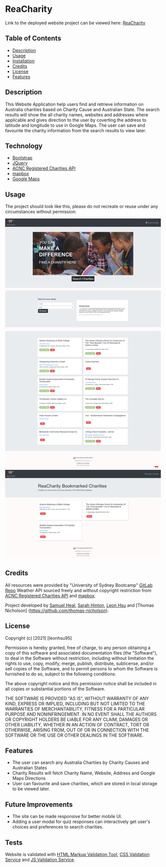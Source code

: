 # ReaCharity

Link to the deployed website project can be viewed here: [ReaCharity](https://leonhsu95.github.io/Reacharity-Project/)

## Table of Contents

- [Description](#description)
- [Usage](#usage)
- [Installation](#installation)
- [Credits](#credits)
- [License](#license)
- [Features](#features)

## Description

This Website Application help users find and retrieve information on Australia charities based on Charity Cause and Australian State. The search results will show the all charity names, websites and addresses where applicable and gives direction to the user by coverting the address to latitude and longitude to use in Google Maps. The user can save and favourite the charity information from the search results to view later.

## Technology

- [Bootstrap](https://getbootstrap.com)
- [JQuery](https://jquery.com)
- [ACNC Registered Charities API](https://data.gov.au/dataset/ds-dga-b050b242-4487-4306-abf5-07ca073e5594/details)
- [mapbox](https://www.mapbox.com)
- [Google Maps](https://www.google.com/maps)


## Usage

The project should look like this, please do not recreate or reuse under any circumstances without permission:

![Portfolio Screenshot](assets/screenshots/sceenshot.png)
![Portfolio Bookmarks Screenshot](assets/screenshots/sceenshot2.png)

## Credits

All resources were provided by "University of Sydney Bootcamp" [GitLab Repo](https://sydney.bootcampcontent.com/university-of-sydney/usyd-syd-fsf-pt-02-2021-u-c)
Weather API sourced freely and without copyright restriction from [ACNC Registered Charities API](https://data.gov.au/dataset/ds-dga-b050b242-4487-4306-abf5-07ca073e5594/) and [mapbox](https://www.mapbox.com/).

Project developed by [Samuel Heal](https://github.com/SamuelHeal), [Sarah Hinton](https://github.com/SarahHn92), [Leon Hsu](https://github.com/leonhsu95) and [Thomas Nicholson] (https://github.com/thomas-nicholson). 

## License

Copyright (c) [2021] [leonhsu95]

Permission is hereby granted, free of charge, to any person obtaining a copy
of this software and associated documentation files (the "Software"), to deal
in the Software without restriction, including without limitation the rights
to use, copy, modify, merge, publish, distribute, sublicense, and/or sell
copies of the Software, and to permit persons to whom the Software is
furnished to do so, subject to the following conditions:

The above copyright notice and this permission notice shall be included in all
copies or substantial portions of the Software.

THE SOFTWARE IS PROVIDED "AS IS", WITHOUT WARRANTY OF ANY KIND, EXPRESS OR
IMPLIED, INCLUDING BUT NOT LIMITED TO THE WARRANTIES OF MERCHANTABILITY,
FITNESS FOR A PARTICULAR PURPOSE AND NONINFRINGEMENT. IN NO EVENT SHALL THE
AUTHORS OR COPYRIGHT HOLDERS BE LIABLE FOR ANY CLAIM, DAMAGES OR OTHER
LIABILITY, WHETHER IN AN ACTION OF CONTRACT, TORT OR OTHERWISE, ARISING FROM,
OUT OF OR IN CONNECTION WITH THE SOFTWARE OR THE USE OR OTHER DEALINGS IN THE
SOFTWARE.


## Features

- The user can search any Australia Chartiies by Charity Causes and Australian States
- Charity Results will fetch Charity Name, Website, Address and Google Maps Directions
- User can favourite and save charities, which are stored in local storage to be viewed later.

## Future Improvements

- The site can be made responsive for better mobile UI.
- Adding a user modal for quiz responses can interactively get user's choices and preferences to search charities.


## Tests

Website is validated with [HTML Markup Validation Tool](https://validator.w3.org/), [CSS Validation Service](https://jigsaw.w3.org/css-validator/) and [JS Validation Service](https://jshint.com/).
